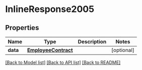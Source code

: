 # InlineResponse2005

## Properties
Name | Type | Description | Notes
------------ | ------------- | ------------- | -------------
**data** | [**EmployeeContract**](EmployeeContract.md) |  | [optional] 

[[Back to Model list]](../README.md#documentation-for-models) [[Back to API list]](../README.md#documentation-for-api-endpoints) [[Back to README]](../README.md)


